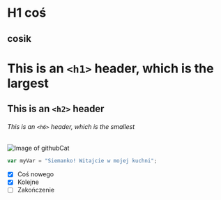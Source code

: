 # H1 coś
## cosik

# This is an `<h1>` header, which is the largest

## This is an `<h2>` header

###### This is an `<h6>` header, which is the smallest


![Image of githubCat](https://cdn.pixabay.com/photo/2022/01/30/13/33/github-6980894_960_720.png)


``` javascript
var myVar = "Siemanko! Witajcie w mojej kuchni";
```

- [x] Coś nowego
- [x] Kolejne
- [ ] Zakończenie
